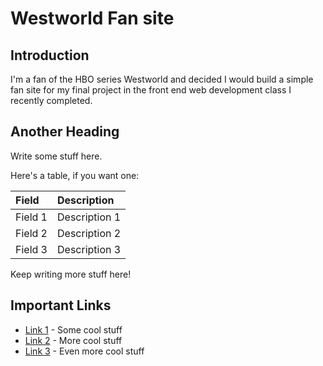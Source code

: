 # Westworld Fan site

## Introduction

I'm a fan of the HBO series Westworld and decided I would build a simple fan site for my final project in the front end web development class I recently completed.

## Another Heading

Write some stuff here.

Here's a table, if you want one:

| Field | Description |
| :--- | :--- |
| Field 1 | Description 1 |
| Field 2 | Description 2 |
| Field 3 | Description 3 |

Keep writing more stuff here!

## Important Links

* [Link 1](http://www.google.com) - Some cool stuff
* [Link 2](http://www.google.com) - More cool stuff
* [Link 3](http://www.google.com) - Even more cool stuff
